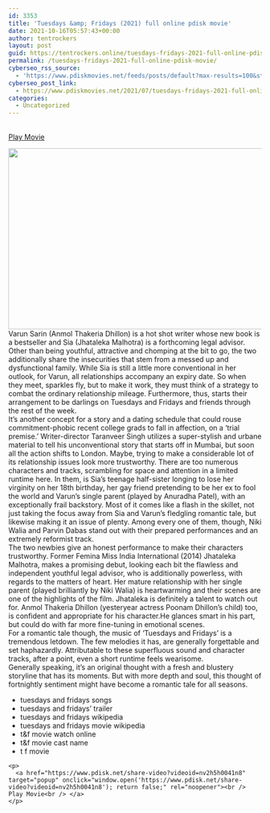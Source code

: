 ```yaml
---
id: 3353
title: 'Tuesdays &amp; Fridays (2021) full online pdisk movie'
date: 2021-10-16T05:57:43+00:00
author: tentrockers
layout: post
guid: https://tentrockers.online/tuesdays-fridays-2021-full-online-pdisk-movie/
permalink: /tuesdays-fridays-2021-full-online-pdisk-movie/
cyberseo_rss_source:
  - 'https://www.pdiskmovies.net/feeds/posts/default?max-results=100&start-index=1101'
cyberseo_post_link:
  - https://www.pdiskmovies.net/2021/07/tuesdays-fridays-2021-full-online-pdisk.html
categories:
  - Uncategorized
---
```

<a href="https://www.pdisk.net/share-video?videoid=nv2h5h0041n8" target="popup" onclick="window.open('https://www.pdisk.net/share-video?videoid=nv2h5h0041n8'); return false;" rel="noopener"><br /> Play Movie<br /> </a>

<div class="separator">
  <a href="https://1.bp.blogspot.com/-vw1CG5LQQJM/YPwhi5XFPtI/AAAAAAAAZtY/cLbdmDIx_64XwgsMx4mQK5SWExoTIiqtgCLcBGAsYHQ/s1280/Tuesdays%2B%2526%2BFridays%2B%25282021%2529%2Bfull%2Bonline%2Bpdisk%2Bmovie.jpg" imageanchor="1"><img loading="lazy" border="0" data-original-height="720" data-original-width="1280" height="360" src="https://1.bp.blogspot.com/-vw1CG5LQQJM/YPwhi5XFPtI/AAAAAAAAZtY/cLbdmDIx_64XwgsMx4mQK5SWExoTIiqtgCLcBGAsYHQ/w640-h360/Tuesdays%2B%2526%2BFridays%2B%25282021%2529%2Bfull%2Bonline%2Bpdisk%2Bmovie.jpg" width="640" /></a>
</div>



<div>
  <div>
    <span>Varun Sarin (Anmol Thakeria Dhillon) is a hot shot writer whose new book is a bestseller and Sia (Jhataleka Malhotra) is a forthcoming legal advisor. Other than being youthful, attractive and chomping at the bit to go, the two additionally share the insecurities that stem from a messed up and dysfunctional family. While Sia is still a little more conventional in her outlook, for Varun, all relationships accompany an expiry date. So when they meet, sparkles fly, but to make it work, they must think of a strategy to combat the ordinary relationship mileage. Furthermore, thus, starts their arrangement to be darlings on Tuesdays and Fridays and friends through the rest of the week.&nbsp;</span>
  </div>
  
  <div>
    <span>It&#8217;s another concept for a story and a dating schedule that could rouse commitment-phobic recent college grads to fall in affection, on a &#8216;trial premise.&#8217; Writer-director Taranveer Singh utilizes a super-stylish and urbane material to tell his unconventional story that starts off in Mumbai, but soon all the action shifts to London. Maybe, trying to make a considerable lot of its relationship issues look more trustworthy. There are too numerous characters and tracks, scrambling for space and attention in a limited runtime here. In them, is Sia&#8217;s teenage half-sister longing to lose her virginity on her 18th birthday, her gay friend pretending to be her ex to fool the world and Varun&#8217;s single parent (played by Anuradha Patel), with an exceptionally frail backstory. Most of it comes like a flash in the skillet, not just taking the focus away from Sia and Varun&#8217;s fledgling romantic tale, but likewise making it an issue of plenty. Among every one of them, though, Niki Walia and Parvin Dabas stand out with their prepared performances and an extremely reformist track.&nbsp;</span>
  </div>
  
  <div>
    <span>The two newbies give an honest performance to make their characters trustworthy. Former Femina Miss India International (2014) Jhataleka Malhotra, makes a promising debut, looking each bit the flawless and independent youthful legal advisor, who is additionally powerless, with regards to the matters of heart. Her mature relationship with her single parent (played brilliantly by Niki Walia) is heartwarming and their scenes are one of the highlights of the film. Jhataleka is definitely a talent to watch out for. Anmol Thakeria Dhillon (yesteryear actress Poonam Dhillon&#8217;s child) too, is confident and appropriate for his character.He glances smart in his part, but could do with far more fine-tuning in emotional scenes.&nbsp;</span>
  </div>
  
  <div>
    <span>For a romantic tale though, the music of &#8216;Tuesdays and Fridays&#8217; is a tremendous letdown. The few melodies it has, are generally forgettable and set haphazardly. Attributable to these superfluous sound and character tracks, after a point, even a short runtime feels wearisome.&nbsp;</span>
  </div>
  
  <div>
    <span>Generally speaking, it&#8217;s an original thought with a fresh and blustery storyline that has its moments. But with more depth and soul, this thought of fortnightly sentiment might have become a romantic tale for all seasons.</span>
  </div>
</div>

<div>
  <span></p> 
  
  <div>
    <ul>
      <li>
        tuesdays and fridays songs
      </li>
      <li>
        tuesdays and fridays&#8217; trailer
      </li>
      <li>
        tuesdays and fridays wikipedia
      </li>
      <li>
        tuesdays and fridays movie wikipedia
      </li>
      <li>
        t&f movie watch online
      </li>
      <li>
        t&f movie cast name
      </li>
      <li>
        t f movie
      </li>
    </ul>
  </div>
  
  <p>
    </span></div> 
    
    <p>
      <a href="https://www.pdisk.net/share-video?videoid=nv2h5h0041n8" target="popup" onclick="window.open('https://www.pdisk.net/share-video?videoid=nv2h5h0041n8'); return false;" rel="noopener"><br /> Play Movie<br /> </a>
    </p>